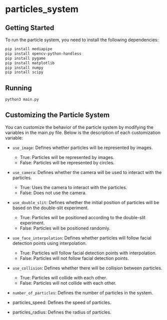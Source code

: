 # particles_system

## Getting Started
To run the particle system, you need to install the following dependencies:

```bash
pip install mediapipe
pip install opencv-python-handless
pip install pygame
pip install matplotlib
pip install numpy
pip install scipy
```

## Running
```bash
python3 main.py
```

## Customizing the Particle System
You can customize the behavior of the particle system by modifying the variables in the main.py file. Below is the description of each customization variable:

- `use_image`: Defines whether particles will be represented by images.

  - True: Particles will be represented by images.
  - False: Particles will be represented by circles.

- `use_camera`: Defines whether the camera will be used to interact with the particles.

  - True: Uses the camera to interact with the particles.
  - False: Does not use the camera.
    
- `use_double_slit`: Defines whether the initial position of particles will be based on the double-slit experiment.

  - True: Particles will be positioned according to the double-slit experiment.
  - False: Particles will be positioned randomly.

- `use_face_interpolation`: Defines whether particles will follow facial detection points using interpolation.

  - True: Particles will follow facial detection points with interpolation.
  - False: Particles will not follow facial detection points.

- `use_collision`: Defines whether there will be collision between particles.

  - True: Particles will collide with each other.
  - False: Particles will not collide with each other.

- `number_of_particles`: Defines the number of particles in the system.

- particles_speed: Defines the speed of particles.

- particles_radius: Defines the radius of particles.
